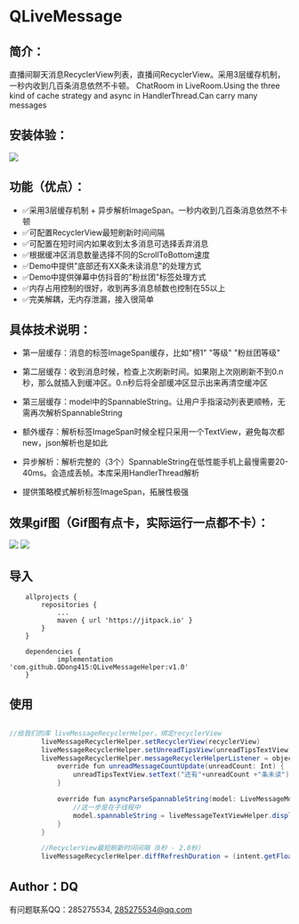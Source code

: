 # QLiveMessage

## 简介：

直播间聊天消息RecyclerView列表，直播间RecyclerView。采用3层缓存机制，一秒内收到几百条消息依然不卡顿。
ChatRoom in LiveRoom.Using the three kind of cache strategy and async in HandlerThread.Can carry many messages

## 安装体验：
![](https://upload-images.jianshu.io/upload_images/26002059-97c094d65ebedd5f.png)

## 功能（优点）：
- ✅采用3层缓存机制 + 异步解析ImageSpan。一秒内收到几百条消息依然不卡顿
- ✅可配置RecyclerView最短刷新时间间隔
- ✅可配置在短时间内如果收到太多消息可选择丢弃消息
- ✅根据缓冲区消息数量选择不同的ScrollToBottom速度
- ✅Demo中提供"底部还有XX条未读消息"的处理方式
- ✅Demo中提供弹幕中仿抖音的"粉丝团"标签处理方式
- ✅内存占用控制的很好，收到再多消息帧数也控制在55以上
- ✅完美解耦，无内存泄漏，接入很简单

## 具体技术说明：
- 第一层缓存：消息的标签ImageSpan缓存，比如"榜1" "等级" "粉丝团等级"<bar />
- 第二层缓存：收到消息时候，检查上次刷新时间。如果刚上次刚刷新不到0.n秒，那么就插入到缓冲区。0.n秒后将全部缓冲区显示出来再清空缓冲区<bar />
- 第三层缓存：model中的SpannableString。让用户手指滚动列表更顺畅，无需再次解析SpannableString<bar />
- 额外缓存：解析标签ImageSpan时候全程只采用一个TextView，避免每次都new，json解析也是如此

- 异步解析：解析完整的（3个）SpannableString在低性能手机上最慢需要20-40ms。会造成丢帧。本库采用HandlerThread解析<bar />
- 提供策略模式解析标签ImageSpan，拓展性极强

## 效果gif图（Gif图有点卡，实际运行一点都不卡）：
![](https://upload-images.jianshu.io/upload_images/26002059-536ebf49fa017bd3.gif)
![](https://upload-images.jianshu.io/upload_images/26002059-4809cca72bd1c551.jpg?imageMogr2/auto-orient/strip%7CimageView2/2/w/640)

## 导入
```
	allprojects {
		repositories {
			...
			maven { url 'https://jitpack.io' }
		}
	}

	dependencies {
	        implementation 'com.github.QDong415:QLiveMessageHelper:v1.0'
	}
```

## 使用

```java

//给我们的库 liveMessageRecyclerHelper，绑定recyclerView
        liveMessageRecyclerHelper.setRecyclerView(recyclerView)
        liveMessageRecyclerHelper.setUnreadTipsView(unreadTipsTextView)
        liveMessageRecyclerHelper.messageRecyclerHelperListener = object: LiveMessageRecyclerHelper.LiveMessageRecyclerHelperListener<LiveMessageModel> {
            override fun unreadMessageCountUpdate(unreadCount: Int) {
                unreadTipsTextView.setText("还有"+unreadCount +"条未读")
            }

            override fun asyncParseSpannableString(model: LiveMessageModel) {
                //这一步是在子线程中
                model.spannableString = liveMessageTextViewHelper.displaySpannableString(model)
            }
        }

        //RecyclerView最短刷新时间间隔（0秒 - 2.0秒）
        liveMessageRecyclerHelper.diffRefreshDuration = (intent.getFloatExtra("minRefreshTime",0.6f) * 1000).toLong()

```


## Author：DQ

有问题联系QQ：285275534, 285275534@qq.com